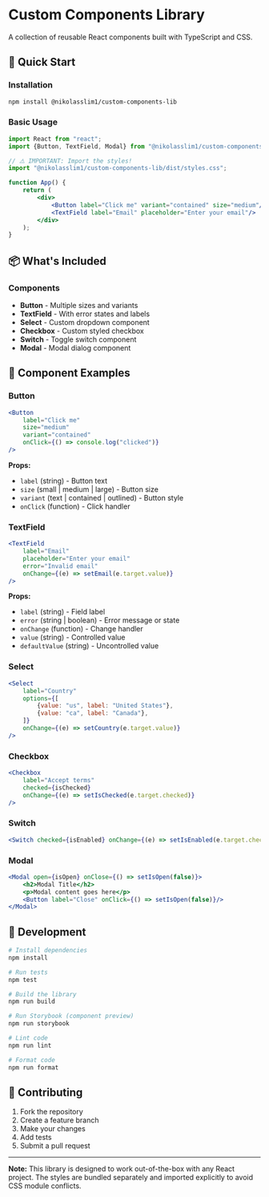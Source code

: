 # Custom Components Library

A collection of reusable React components built with TypeScript and CSS.

## 🚀 Quick Start

### Installation

```bash
npm install @nikolasslim1/custom-components-lib
```

### Basic Usage

```jsx
import React from "react";
import {Button, TextField, Modal} from "@nikolasslim1/custom-components-lib";

// ⚠️ IMPORTANT: Import the styles!
import "@nikolasslim1/custom-components-lib/dist/styles.css";

function App() {
    return (
        <div>
            <Button label="Click me" variant="contained" size="medium"/>
            <TextField label="Email" placeholder="Enter your email"/>
        </div>
    );
}
```

## 📦 What's Included

### Components

- **Button** - Multiple sizes and variants
- **TextField** - With error states and labels
- **Select** - Custom dropdown component
- **Checkbox** - Custom styled checkbox
- **Switch** - Toggle switch component
- **Modal** - Modal dialog component

## 🎨 Component Examples

### Button

```jsx
<Button
    label="Click me"
    size="medium"
    variant="contained"
    onClick={() => console.log("clicked")}
/>
```

**Props:**

- `label` (string) - Button text
- `size` (small | medium | large) - Button size
- `variant` (text | contained | outlined) - Button style
- `onClick` (function) - Click handler

### TextField

```jsx
<TextField
    label="Email"
    placeholder="Enter your email"
    error="Invalid email"
    onChange={(e) => setEmail(e.target.value)}
/>
```

**Props:**

- `label` (string) - Field label
- `error` (string | boolean) - Error message or state
- `onChange` (function) - Change handler
- `value` (string) - Controlled value
- `defaultValue` (string) - Uncontrolled value

### Select

```jsx
<Select
    label="Country"
    options={[
        {value: "us", label: "United States"},
        {value: "ca", label: "Canada"},
    ]}
    onChange={(e) => setCountry(e.target.value)}
/>
```

### Checkbox

```jsx
<Checkbox
    label="Accept terms"
    checked={isChecked}
    onChange={(e) => setIsChecked(e.target.checked)}
/>
```

### Switch

```jsx
<Switch checked={isEnabled} onChange={(e) => setIsEnabled(e.target.checked)}/>
```

### Modal

```jsx
<Modal open={isOpen} onClose={() => setIsOpen(false)}>
    <h2>Modal Title</h2>
    <p>Modal content goes here</p>
    <Button label="Close" onClick={() => setIsOpen(false)}/>
</Modal>
```

## 🧪 Development

```bash
# Install dependencies
npm install

# Run tests
npm test

# Build the library
npm run build

# Run Storybook (component preview)
npm run storybook

# Lint code
npm run lint

# Format code
npm run format
```

## 🤝 Contributing

1. Fork the repository
2. Create a feature branch
3. Make your changes
4. Add tests
5. Submit a pull request

---

**Note:** This library is designed to work out-of-the-box with any React project. The styles are bundled separately and
imported explicitly to avoid CSS module conflicts.
